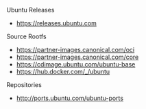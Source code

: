 Ubuntu Releases
- https://releases.ubuntu.com

Source Rootfs
- https://partner-images.canonical.com/oci
- https://partner-images.canonical.com/core
- https://cdimage.ubuntu.com/ubuntu-base
- https://hub.docker.com/_/ubuntu

Repositories
- http://ports.ubuntu.com/ubuntu-ports
